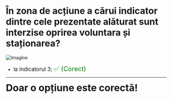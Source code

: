 # În zona de acțiune a cărui indicator dintre cele prezentate alăturat sunt interzise oprirea voluntara și staționarea?

![Imagine](https://www.arr-atestate.ro/upload/img/questions/img/in-zona-de-actiune-a-carui-indicator-dintre-cele-prezentate-alaturat-este-interzisa-oprirea-voluntara-si-stationarea.jpg)

- <span style="font-size: larger;">la indicatorul 3; <span style="color: green; font-size: larger;">✅ (Corect)</span></span>

---

<span style="font-size: 30px; font-weight: bold;">**Doar o opțiune este corectă!**</span>